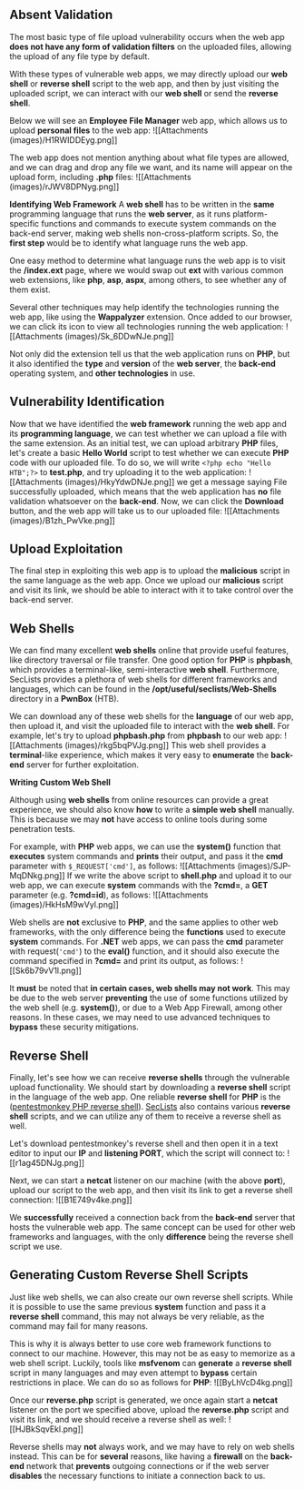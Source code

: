 ## Absent Validation
The most basic type of file upload vulnerability occurs when the web app **does not have any form of validation filters** on the uploaded files, allowing the upload of any file type by default.

With these types of vulnerable web apps, we may directly upload our **web shell** or **reverse shell** script to the web app, and then by just visiting the uploaded script, we can interact with our **web shell** or send the **reverse shell**.

Below we will see an **Employee File Manager** web app, which allows us to upload **personal files** to the web app: 
![[Attachments (images)/H1RWIDDEyg.png]]

The web app does not mention anything about what file types are allowed, and we can drag and drop any file we want, and its name will appear on the upload form, including **.php** files: 
![[Attachments (images)/rJWV8DPNyg.png]]

**Identifying Web Framework**
 A **web shell** has to be written in the **same** programming language that runs the **web server**, as it runs platform-specific functions and commands to execute system commands on the back-end server, making web shells non-cross-platform scripts. So, the **first step** would be to identify what language runs the web app.
  
One easy method to determine what language runs the web app is to visit the **/index.ext** page, where we would swap out **ext** with various common web extensions, like **php**, **asp**, **aspx**, among others, to see whether any of them exist.
 
Several other techniques may help identify the technologies running the web app, like using the **Wappalyzer** extension. Once added to our browser, we can click its icon to view all technologies running the web application: 
![[Attachments (images)/Sk_6DDwNJe.png]]

Not only did the extension tell us that the web application runs on **PHP**, but it also identified the **type** and **version** of the **web server**, the **back-end** operating system, and **other technologies** in use.

## Vulnerability Identification
Now that we have identified the **web framework** running the web app and its **programming language**, we can test whether we can upload a file with the same extension. As an initial test, we can upload arbitrary **PHP** files, let's create a basic **Hello World** script to test whether we can execute **PHP** code with our uploaded file.
To do so, we will write ```<?php echo "Hello HTB";?>``` to **test.php**, and try uploading it to the web application:
![[Attachments (images)/HkyYdwDNJe.png]]
we get a message saying File successfully uploaded, which means that the web application has **no** file validation whatsoever on the **back-end**. Now, we can click the **Download** button, and the web app will take us to our uploaded file: 
![[Attachments (images)/B1zh_PwVke.png]]

## Upload Exploitation
The final step in exploiting this web app is to upload the **malicious** script in the same language as the web app. Once we upload our **malicious** script and visit its link, we should be able to interact with it to take control over the back-end server.
## Web Shells
We can find many excellent **web shells** online that provide useful features, like directory traversal or file transfer. One good option for **PHP** is **phpbash**, which provides a terminal-like, semi-interactive **web shell**. Furthermore, SecLists provides a plethora of web shells for different frameworks and languages, which can be found in the **/opt/useful/seclists/Web-Shells** directory in a **PwnBox** (HTB).

We can download any of these web shells for the **language** of our web app, then upload it, and visit the uploaded file to interact with the **web shell**. For example, let's try to upload **phpbash.php** from **phpbash** to our web app:
![[Attachments (images)/rkg5bqPVJg.png]]
This web shell provides a **terminal**-like experience, which makes it very easy to **enumerate** the **back-end** server for further exploitation.

**Writing Custom Web Shell**

Although using **web shells** from online resources can provide a great experience, we should also know **how** to write a **simple web shell** manually. This is because we may **not** have access to online tools during some penetration tests.

For example, with **PHP** web apps, we can use the **system()** function that **executes** system commands and **prints** their output, and pass it the **cmd** parameter with ```$_REQUEST['cmd']```, as follows:
![[Attachments (images)/SJP-MqDNkg.png]]
If we write the above script to **shell.php** and upload it to our web app, we can execute **system** commands with the **?cmd=**, a **GET** parameter (e.g. **?cmd=id**), as follows: 
![[Attachments (images)/HkHsM9wVyl.png]]

Web shells are **not** exclusive to **PHP**, and the same applies to other web frameworks, with the only difference being the **functions** used to execute **system** commands. For **.NET** web apps, we can pass the **cmd** parameter with request(```'cmd'```) to the **eval()** function, and it should also execute the command specified in **?cmd=** and print its output, as follows:
![[Sk6b79vV1l.png]]

It **must** be noted that **in certain cases, web shells may not work**. This may be due to the web server **preventing** the use of some functions utilized by the web shell (e.g. **system()**), or due to a Web App Firewall, among other reasons. In these cases, we may need to use advanced techniques to **bypass** these security mitigations.

## Reverse Shell
Finally, let's see how we can receive **reverse shells** through the vulnerable upload functionality. We should start by downloading a **reverse shell** script in the language of the web app. One reliable **reverse shell** for **PHP** is the ([pentestmonkey PHP reverse shell](https://github.com/pentestmonkey/php-reverse-shell)). 
[SecLists](https://github.com/danielmiessler/SecLists/tree/master/Web-Shells) also contains various **reverse shell** scripts, and we can utilize any of them to receive a reverse shell as well.

Let's download pentestmonkey's reverse shell and then open it in a text editor to input our **IP** and **listening PORT**, which the script will connect to:
![[r1ag45DNJg.png]]

Next, we can start a **netcat** listener on our machine (with the above **port**), upload our script to the web app, and then visit its link to get a reverse shell connection:
![[B1E749v4ke.png]]

We **successfully** received a connection back from the **back-end** server that hosts the vulnerable web app. The same concept can be used for other web frameworks and languages, with the only **difference** being the reverse shell script we use.

## Generating Custom Reverse Shell Scripts
Just like web shells, we can also create our own reverse shell scripts. While it is possible to use the same previous **system** function and pass it a **reverse shell** command, this may not always be very reliable, as the command may fail for many reasons.

This is why it is always better to use core web framework functions to connect to our machine. However, this may not be as easy to memorize as a web shell script. Luckily, tools like **msfvenom** can **generate** a **reverse shell** script in many languages and may even attempt to **bypass** certain restrictions in place. We can do so as follows for **PHP**:
![[ByLhVcD4kg.png]]

Once our **reverse.php** script is generated, we once again start a **netcat** listener on the port we specified above, upload the **reverse.php** script and visit its link, and we should receive a reverse shell as well:
![[HJBkSqvEkl.png]]

Reverse shells may **not** always work, and we may have to rely on web shells instead. This can be for **several** reasons, like having a **firewall** on the **back-end** network that **prevents** outgoing connections or if the web server **disables** the necessary functions to initiate a connection back to us.
